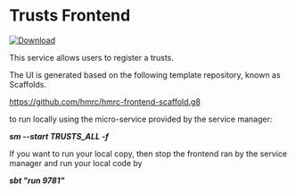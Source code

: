 # Trusts Frontend

[ ![Download](https://api.bintray.com/packages/hmrc/releases/trusts-frontend/images/download.svg) ](https://bintray.com/hmrc/releases/trusts-frontend/_latestVersion)

This service allows users to register a trusts.

The UI is generated based on the following template repository, known as Scaffolds.

https://github.com/hmrc/hmrc-frontend-scaffold.g8

to run locally using the micro-service provided by the service manager:

***sm --start TRUSTS_ALL -f***

If you want to run your local copy, then stop the frontend ran by the service manager and run your local code by

***sbt "run 9781"***